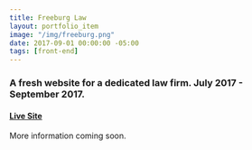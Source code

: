 ```yaml
---
title: Freeburg Law
layout: portfolio_item
image: "/img/freeburg.png"
date: 2017-09-01 00:00:00 -05:00
tags: [front-end]
---
```


### A fresh website for a dedicated law firm. July 2017 - September 2017.
#### [Live Site](https://tetonattorney.com/)

More information coming soon.
